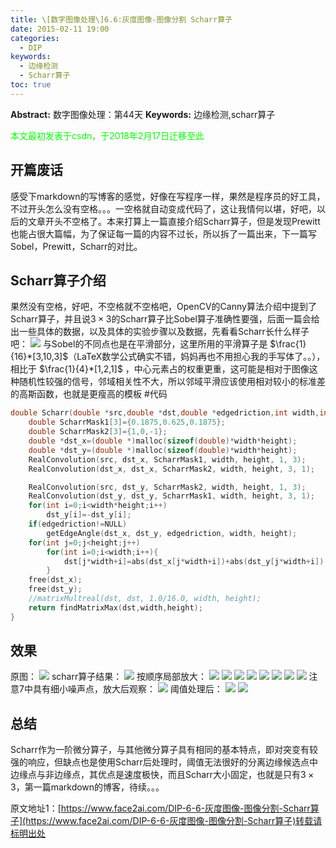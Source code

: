 ```yaml
---
title: \[数字图像处理\]6.6:灰度图像-图像分割 Scharr算子
date: 2015-02-11 19:00
categories:
  - DIP
keywords:
  - 边缘检测
  - Scharr算子
toc: true
---
```

**Abstract:** 数字图像处理：第44天
**Keywords:** 边缘检测,scharr算子
<!--more-->
<font color="00FF00">本文最初发表于csdn，于2018年2月17日迁移至此</font>
## 开篇废话
感受下markdown的写博客的感觉，好像在写程序一样，果然是程序员的好工具，不过开头怎么没有空格。。。一空格就自动变成代码了，这让我情何以堪，好吧，以后的文章开头不空格了。本来打算上一篇直接介绍Scharr算子，但是发现Prewitt也能占很大篇幅，为了保证每一篇的内容不过长，所以拆了一篇出来，下一篇写Sobel，Prewitt，Scharr的对比。
## Scharr算子介绍
果然没有空格，好吧，不空格就不空格吧，OpenCV的Canny算法介绍中提到了Scharr算子，并且说$3\times3$的Scharr算子比Sobel算子准确性要强，后面一篇会给出一些具体的数据，以及具体的实验步骤以及数据，先看看Scharr长什么样子吧：
![](https://tony4ai-1251394096.cos.ap-hongkong.myqcloud.com/blog_images/DIP-6-6-灰度图像-图像分割-Scharr算子/20150211151527747.jpg)
与Sobel的不同点也是在平滑部分，这里所用的平滑算子是 $\frac{1}{16}*[3,10,3]$（LaTeX数学公式确实不错，妈妈再也不用担心我的手写体了。。），相比于 $\frac{1}{4}*[1,2,1]$ ，中心元素占的权重更重，这可能是相对于图像这种随机性较强的信号，邻域相关性不大，所以邻域平滑应该使用相对较小的标准差的高斯函数，也就是更瘦高的模板
#代码
```c++
double Scharr(double *src,double *dst,double *edgedriction,int width,int height){
    double ScharrMask1[3]={0.1875,0.625,0.1875};
    double ScharrMask2[3]={1,0,-1};
    double *dst_x=(double *)malloc(sizeof(double)*width*height);
    double *dst_y=(double *)malloc(sizeof(double)*width*height);
    RealConvolution(src, dst_x, ScharrMask1, width, height, 1, 3);
    RealConvolution(dst_x, dst_x, ScharrMask2, width, height, 3, 1);

    RealConvolution(src, dst_y, ScharrMask2, width, height, 1, 3);
    RealConvolution(dst_y, dst_y, ScharrMask1, width, height, 3, 1);
    for(int i=0;i<width*height;i++)
        dst_y[i]=-dst_y[i];
    if(edgedriction!=NULL)
        getEdgeAngle(dst_x, dst_y, edgedriction, width, height);
    for(int j=0;j<height;j++)
        for(int i=0;i<width;i++){
            dst[j*width+i]=abs(dst_x[j*width+i])+abs(dst_y[j*width+i]);
        }
    free(dst_x);
    free(dst_y);
    //matrixMultreal(dst, dst, 1.0/16.0, width, height);
    return findMatrixMax(dst,width,height);
}

```


## 效果
原图：
![](https://tony4ai-1251394096.cos.ap-hongkong.myqcloud.com/blog_images/DIP-6-6-灰度图像-图像分割-Scharr算子/20150211151559306.png)
scharr算子结果：
![](https://tony4ai-1251394096.cos.ap-hongkong.myqcloud.com/blog_images/DIP-6-6-灰度图像-图像分割-Scharr算子/20150211151921155.jpg)
按顺序局部放大：
![](https://tony4ai-1251394096.cos.ap-hongkong.myqcloud.com/blog_images/DIP-6-6-灰度图像-图像分割-Scharr算子/20150211151937659.jpg)
![](https://tony4ai-1251394096.cos.ap-hongkong.myqcloud.com/blog_images/DIP-6-6-灰度图像-图像分割-Scharr算子/20150211152002014.jpg)
![](https://tony4ai-1251394096.cos.ap-hongkong.myqcloud.com/blog_images/DIP-6-6-灰度图像-图像分割-Scharr算子/20150211152018719.jpg)
![](https://tony4ai-1251394096.cos.ap-hongkong.myqcloud.com/blog_images/DIP-6-6-灰度图像-图像分割-Scharr算子/20150211152030637.jpg)
![](https://tony4ai-1251394096.cos.ap-hongkong.myqcloud.com/blog_images/DIP-6-6-灰度图像-图像分割-Scharr算子/20150211152037956.jpg)
![](https://tony4ai-1251394096.cos.ap-hongkong.myqcloud.com/blog_images/DIP-6-6-灰度图像-图像分割-Scharr算子/20150211152049453.jpg)
![](https://tony4ai-1251394096.cos.ap-hongkong.myqcloud.com/blog_images/DIP-6-6-灰度图像-图像分割-Scharr算子/20150211152101949.jpg)
![](https://tony4ai-1251394096.cos.ap-hongkong.myqcloud.com/blog_images/DIP-6-6-灰度图像-图像分割-Scharr算子/20150211152111980.jpg)
注意7中具有细小噪声点，放大后观察：
![](https://tony4ai-1251394096.cos.ap-hongkong.myqcloud.com/blog_images/DIP-6-6-灰度图像-图像分割-Scharr算子/20150211152135970.jpg)
阈值处理后：
![](https://tony4ai-1251394096.cos.ap-hongkong.myqcloud.com/blog_images/DIP-6-6-灰度图像-图像分割-Scharr算子/20150211152157142.jpg)
![](https://tony4ai-1251394096.cos.ap-hongkong.myqcloud.com/blog_images/DIP-6-6-灰度图像-图像分割-Scharr算子/20150211152221912.jpg)

## 总结
Scharr作为一阶微分算子，与其他微分算子具有相同的基本特点，即对突变有较强的响应，但缺点也是使用Scharr后处理时，阈值无法很好的分离边缘候选点中边缘点与非边缘点，其优点是速度极快，而且Scharr大小固定，也就是只有$3 \times 3$，第一篇markdown的博客，待续。。。





原文地址1：[https://www.face2ai.com/DIP-6-6-灰度图像-图像分割-Scharr算子](https://www.face2ai.com/DIP-6-6-灰度图像-图像分割-Scharr算子)转载请标明出处
